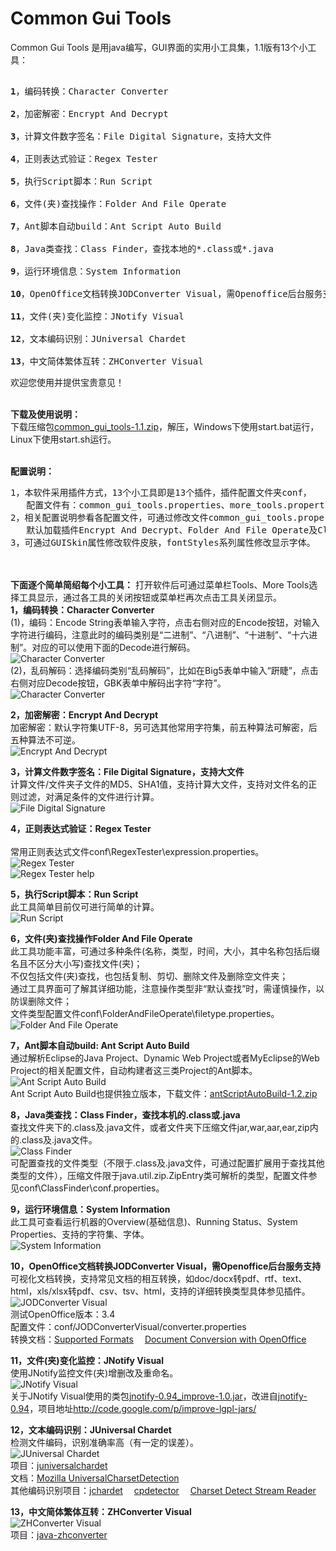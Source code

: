 Common Gui Tools
================

Common Gui Tools 是用java编写，GUI界面的实用小工具集，1.1版有13个小工具： 

<pre>
<br /><b>1</b>，编码转换：Character Converter 
<br /><b>2</b>，加密解密：Encrypt And Decrypt 
<br /><b>3</b>，计算文件数字签名：File Digital Signature，支持大文件
<br /><b>4</b>，正则表达式验证：Regex Tester 
<br /><b>5</b>，执行Script脚本：Run Script 
<br /><b>6</b>，文件(夹)查找操作：Folder And File Operate 
<br /><b>7</b>，Ant脚本自动build：Ant Script Auto Build 
<br /><b>8</b>，Java类查找：Class Finder，查找本地的*.class或*.java
<br /><b>9</b>，运行环境信息：System Information
<br /><b>10</b>，OpenOffice文档转换JODConverter Visual，需Openoffice后台服务支持
<br /><b>11</b>，文件(夹)变化监控：JNotify Visual 
<br /><b>12</b>，文本编码识别：JUniversal Chardet 
<br /><b>13</b>，中文简体繁体互转：ZHConverter Visual
</pre>

   欢迎您使用并提供宝贵意见！


<br /><b>下载及使用说明：</b> 
<br />下载压缩包<a href="https://github.com/baishui2004/common_gui_tools/blob/master/dest/common_gui_tools-1.1.zip?raw=true">common_gui_tools-1.1.zip</a>，解压，Windows下使用start.bat运行，Linux下使用start.sh运行。

<br /><b>配置说明：</b> 
<pre>
1，本软件采用插件方式，13个小工具即是13个插件，插件配置文件夹conf，
   配置文件有：common_gui_tools.properties、more_tools.properties以及多个插件的配置；
2，相关配置说明参看各配置文件，可通过修改文件common_gui_tools.properties中属性CommonUseTools修改常用插件;
   默认加载插件Encrypt And Decrypt、Folder And File Operate及Class Finder； 
3，可通过GUISkin属性修改软件皮肤，fontStyles系列属性修改显示字体。
</pre>



<br /><br /><b>下面逐个简单简绍每个小工具：</b> 打开软件后可通过菜单栏Tools、More Tools选择工具显示，通过各工具的关闭按钮或菜单栏再次点击工具关闭显示。
<br /><b>1，编码转换：Character Converter</b>
<br />(1)，编码：Encode String表单输入字符，点击右侧对应的Encode按钮，对输入字符进行编码，注意此时的编码类别是“二进制”、“八进制”、“十进制”、“十六进制”。对应的可以使用下面的Decode进行解码。
<br />
![Character Converter](https://raw.githubusercontent.com/baishui2004/common_gui_tools/master/documention/images/Character%20Converter-1.png)
<br />(2)，乱码解码：选择编码类别“乱码解码”，比如在Big5表单中输入“趼睫”，点击右侧对应Decode按钮，GBK表单中解码出字符“字符”。
<br />
![Character Converter](https://raw.githubusercontent.com/baishui2004/common_gui_tools/master/documention/images/Character%20Converter-2.png)

<b>2，加密解密：Encrypt And Decrypt</b> 
<br />加密解密：默认字符集UTF-8，另可选其他常用字符集，前五种算法可解密，后五种算法不可逆。
<br />
![Encrypt And Decrypt](https://raw.githubusercontent.com/baishui2004/common_gui_tools/master/documention/images/Encrypt%20And%20Decrypt.png)

<b>3，计算文件数字签名：File Digital Signature，支持大文件</b> 
<br />计算文件/文件夹子文件的MD5、SHA1值，支持计算大文件，支持对文件名的正则过滤，对满足条件的文件进行计算。
<br />
![File Digital Signature](https://raw.githubusercontent.com/baishui2004/common_gui_tools/master/documention/images/File%20Digital%20Signature.png)

<b>4，正则表达式验证：Regex Tester</b>    
<br />常用正则表达式文件conf\RegexTester\expression.properties。
<br />
![Regex Tester](https://raw.githubusercontent.com/baishui2004/common_gui_tools/master/documention/images/Regex%20Tester.png)
<br />
![Regex Tester help](https://raw.githubusercontent.com/baishui2004/common_gui_tools/master/documention/images/Regex%20Tester-help.png)

<b>5，执行Script脚本：Run Script</b>
<br />此工具简单目前仅可进行简单的计算。
<br />
![Run Script](https://raw.githubusercontent.com/baishui2004/common_gui_tools/master/documention/images/Run%20Script.png)

<b>6，文件(夹)查找操作Folder And File Operate</b>
<br />此工具功能丰富，可通过多种条件(名称，类型，时间，大小，其中名称包括后缀名且不区分大小写)查找文件(夹)； 
<br />不仅包括文件(夹)查找，也包括复制、剪切、删除文件及删除空文件夹；
<br />通过工具界面可了解其详细功能，注意操作类型非“默认查找”时，需谨慎操作，以防误删除文件；
<br />文件类型配置文件conf\FolderAndFileOperate\filetype.properties。
<br />
![Folder And File Operate](https://raw.githubusercontent.com/baishui2004/common_gui_tools/master/documention/images/Folder%20And%20File%20Operate.png)

<b>7，Ant脚本自动build: Ant Script Auto Build</b>
<br />通过解析Eclipse的Java Project、Dynamic Web Project或者MyEclipse的Web Project的相关配置文件，自动构建者这三类Project的Ant脚本。
<br />
![Ant Script Auto Build](https://raw.githubusercontent.com/baishui2004/common_gui_tools/master/documention/images/Ant%20Script%20Auto%20Build.png)
<br />Ant Script Auto Build也提供独立版本，下载文件：<a href="https://github.com/baishui2004/common_gui_tools/blob/master/dest/antScriptAutoBuild-1.2.zip?raw=true">antScriptAutoBuild-1.2.zip</a>

<b>8，Java类查找：Class Finder，查找本机的.class或.java</b>
<br />查找文件夹下的.class及.java文件，或者文件夹下压缩文件jar,war,aar,ear,zip内的.class及.java文件。
<br />
![Class Finder](https://raw.githubusercontent.com/baishui2004/common_gui_tools/master/documention/images/Class%20Finder.png)
<br />可配置查找的文件类型（不限于.class及.java文件，可通过配置扩展用于查找其他类型的文件），压缩文件限于java.util.zip.ZipEntry类可解析的类型，配置文件参见conf\ClassFinder\conf.properties。

<b>9，运行环境信息：System Information</b>
<br />此工具可查看运行机器的Overview(基础信息)、Running Status、System Properties、支持的字符集、字体。
<br />
![System Information](https://raw.githubusercontent.com/baishui2004/common_gui_tools/master/documention/images/System%20Information.png)

<b>10，OpenOffice文档转换JODConverter Visual，需Openoffice后台服务支持</b>
<br />可视化文档转换，支持常见文档的相互转换，如doc/docx转pdf、rtf、text、html，xls/xlsx转pdf、csv、tsv、html，支持的详细转换类型具体参见插件。
<br />
![JODConverter Visual](https://raw.githubusercontent.com/baishui2004/common_gui_tools/master/documention/images/JODConverter%20Visual.png)
<br />测试OpenOffice版本：3.4
<br />配置文件：conf/JODConverterVisual/converter.properties
<br />转换文档：<a href="http://www.artofsolving.com/opensource/jodconverter/guide/supportedformats" target="_blank">Supported Formats</a>&emsp;&nbsp;<a href="http://www.liferay.com/zh/community/wiki/-/wiki/Main/Document+Conversion+with+OpenOffice" target="_blank">Document Conversion with OpenOffice</a>

<b>11，文件(夹)变化监控：JNotify Visual</b>
<br />使用JNotify监控文件(夹)增删改及重命名。
<br />
![JNotify Visual](https://raw.githubusercontent.com/baishui2004/common_gui_tools/master/documention/images/JNotify%20Visual.png)
<br />关于JNotify Visual使用的类包<a href="http://improve-lgpl-jars.googlecode.com/files/jnotify-0.94_improve-1.0.jar">jnotify-0.94_improve-1.0.jar</a>，改进自<a href="http://sourceforge.net/projects/jnotify/" target="_blank">jnotify-0.94</a>，项目地址<a href="http://code.google.com/p/improve-lgpl-jars/" target="_blank">http://code.google.com/p/improve-lgpl-jars/</a>

<b>12，文本编码识别：JUniversal Chardet</b>
<br />检测文件编码，识别准确率高（有一定的误差）。
<br />
![JUniversal Chardet](https://raw.githubusercontent.com/baishui2004/common_gui_tools/master/documention/images/JUniversal%20Chardet.png)
<br />项目：<a href="https://code.google.com/p/juniversalchardet/" target="_blank">juniversalchardet</a>
<br />文档：<a href="http://www-archive.mozilla.org/projects/intl/UniversalCharsetDetection.html" target="_blank">Mozilla UniversalCharsetDetection</a>
<br />其他编码识别项目：<a href="http://sourceforge.net/projects/jchardet/" target="_blank">jchardet</a>&emsp;&nbsp;<a href="http://sourceforge.net/projects/cpdetector/" target="_blank">cpdetector</a>&emsp;&nbsp;<a href="http://wing.comp.nus.edu.sg/~tanyeefa/downloads/charsetdetectstreamreader/" target="_blank">Charset Detect Stream Reader</a>

<b>13，中文简体繁体互转：ZHConverter Visual</b>
<br />
![ZHConverter Visual](https://raw.githubusercontent.com/baishui2004/common_gui_tools/master/documention/images/ZHConverter%20Visual.png)
<br />项目：<a href="http://code.google.com/p/java-zhconverter/" target="_blank">java-zhconverter</a>